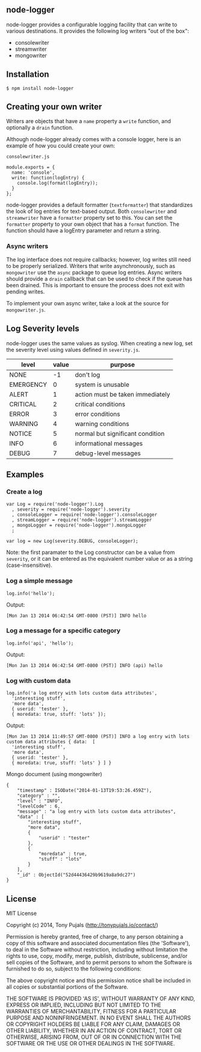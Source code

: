 node-logger
-----------

node-logger provides a configurable logging facility that can write to various destinations. It provides the following log writers "out of the box":

  * consolewriter
  * streamwriter
  * mongowriter

Installation
------------

    $ npm install node-logger

Creating your own writer
------------------------

Writers are objects that have a `name` property a `write` function, and optionally a `drain` function.


Although node-logger already comes with a console logger, here is an example of how you could create your own:

`consolewriter.js`
```
module.exports = {
  name: 'console',
  write: function(logEntry) {
    console.log(format(logEntry));
  }
};
``` 
node-logger provides a default formatter (`textformatter`) that standardizes the look of log entries for text-based output. Both `consolewriter` and `streamwriter` have a `formatter` property set to this. You can set the `formatter` property to your own object that has a `format` function. The function should have a logEntry parameter and return a string.

### Async writers

The log interface does not require callbacks; however, log writes still need to be properly serialized. Writers that write asynchronously, such as `mongowriter` use the `async` package to queue log entries. Async writers should provide a `drain` callback that can be used to check if the queue has been drained. This is important to ensure the process does not exit with pending writes.

To implement your own async writer, take a look at the source for `mongowriter.js`.

## Log Severity levels

node-logger uses the same values as syslog. When creating a new log, set the severity level using values defined in `severity.js`.

level     | value | purpose
--------- | ----- | -------
NONE      | -1    | don't log
EMERGENCY | 0     | system is unusable
ALERT     | 1     | action must be taken immediately
CRITICAL  | 2     | critical conditions
ERROR     | 3     | error conditions
WARNING   | 4     | warning conditions
NOTICE    | 5     | normal but significant condition
INFO      | 6     | informational messages
DEBUG     | 7     | debug-level messages


Examples
--------

### Create a log

```
var Log = require('node-logger').Log
  , severity = require('node-logger').severity
  , consoleLogger = require('node-logger').consoleLogger
  , streamLogger = require('node-logger').streamLogger
  , mongoLogger = require('node-logger').mongoLogger
  ;

var log = new Log(severity.DEBUG, consoleLogger);
```

Note: the first paramater to the Log constructor can be a value from `severity`, or it can be entered as the equivalent number value or as a string (case-insensitive).

### Log a simple message

    log.info('hello');

Output:

    [Mon Jan 13 2014 06:42:54 GMT-0800 (PST)] INFO hello

### Log a message for a specific category

    log.info('api', 'hello');

Output:

    [Mon Jan 13 2014 06:42:54 GMT-0800 (PST)] INFO (api) hello

### Log with custom data

    log.info('a log entry with lots custom data attributes',
      'interesting stuff',
      'more data',
      { userid: 'tester' },
      { moredata: true, stuff: 'lots' });

Output:

```
[Mon Jan 13 2014 11:49:57 GMT-0800 (PST)] INFO a log entry with lots custom data attributes { data:  [
  'interesting stuff',
  'more data',
  { userid: 'tester' },
  { moredata: true, stuff: 'lots' } ] }
```

Mongo document (using mongowriter)

```
{
	"timestamp" : ISODate("2014-01-13T19:53:26.459Z"),
	"category" : "",
	"level" : "INFO",
	"levelCode" : 6,
	"message" : "a log entry with lots custom data attributes",
	"data" : [
		"interesting stuff",
		"more data",
		{
			"userid" : "tester"
		},
		{
			"moredata" : true,
			"stuff" : "lots"
		}
	],
	"_id" : ObjectId("52d44436429b9619a8a9dc27")
}
```



License
-------
MIT License

Copyright (c) 2014, Tony Pujals (http://tonypujals.io/contact/)

Permission is hereby granted, free of charge, to any person obtaining a copy of this software and associated documentation files (the 'Software'), to deal in the Software without restriction, including without limitation the rights to use, copy, modify, merge, publish, distribute, sublicense, and/or sell copies of the Software, and to permit persons to whom the Software is furnished to do so, subject to the following conditions:

The above copyright notice and this permission notice shall be included in all copies or substantial portions of the Software.

THE SOFTWARE IS PROVIDED 'AS IS', WITHOUT WARRANTY OF ANY KIND, EXPRESS OR IMPLIED, INCLUDING BUT NOT LIMITED TO THE WARRANTIES OF MERCHANTABILITY, FITNESS FOR A PARTICULAR PURPOSE AND NONINFRINGEMENT. IN NO EVENT SHALL THE AUTHORS OR COPYRIGHT HOLDERS BE LIABLE FOR ANY CLAIM, DAMAGES OR OTHER LIABILITY, WHETHER IN AN ACTION OF CONTRACT, TORT OR OTHERWISE, ARISING FROM, OUT OF OR IN CONNECTION WITH THE SOFTWARE OR THE USE OR OTHER DEALINGS IN THE SOFTWARE.